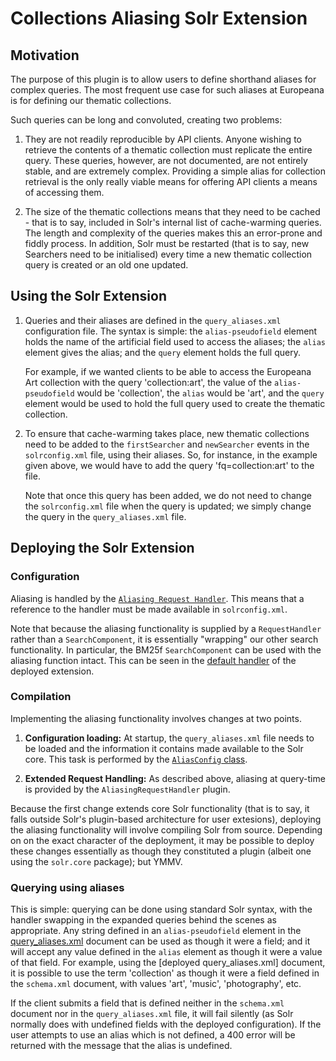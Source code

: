 # Collections Aliasing Solr Extension

## Motivation

The purpose of this plugin is to allow users to define shorthand aliases for complex queries. The most frequent use case for such aliases at Europeana is for defining our thematic collections.

Such queries can be long and convoluted, creating two problems:

1. They are not readily reproducible by API clients. Anyone wishing to retrieve the contents of a thematic collection must replicate the entire query. These queries, however, are not documented, are not entirely stable, and are extremely complex. Providing a simple alias for collection retrieval is the only really viable means for offering API clients a means of accessing them.

2. The size of the thematic collections means that they need to be cached - that is to say, included in Solr's internal list of cache-warming queries. The length and complexity of the queries makes this an error-prone and fiddly process. In addition, Solr must be restarted (that is to say, new Searchers need to be initialised) every time a new thematic collection query is created or an old one updated.

## Using the Solr Extension

1. Queries and their aliases are defined in the `query_aliases.xml` configuration file. The syntax is simple: the `alias-pseudofield` element holds the name of the artificial field used to access the aliases; the `alias` element gives the alias; and the `query` element holds the full query. 

    For example, if we wanted clients to be able to access the Europeana Art collection with the query 'collection:art', the value of the `alias-pseudofield` would be 'collection', the `alias` would be 'art', and the `query` element would be used to hold the full query used to create the thematic collection. 

2. To ensure that cache-warming takes place, new thematic collections need to be added to the `firstSearcher` and `newSearcher` events in the `solrconfig.xml` file, using their aliases. So, for instance, in the example given above, we would have to add the query 'fq=collection:art' to the file.

    Note that once this query has been added, we do not need to change the `solrconfig.xml` file when the query is updated; we simply change the query in the `query_aliases.xml` file.

## Deploying the Solr Extension

### Configuration

Aliasing is handled by the [`Aliasing Request Handler`](https://github.com/europeana/search/blob/master/collections_aliasing/solr-4.10.4/solr/core/src/java/org/apache/solr/handler/component/AliasingRequestHandler.java). This means that a reference to the handler must be made available in `solrconfig.xml`.

Note that because the aliasing functionality is supplied by a `RequestHandler` rather than a `SearchComponent`, it is essentially "wrapping" our other search functionality. In particular, the BM25f `SearchComponent` can be used with the aliasing function intact. This can be seen in the [default handler](https://github.com/europeana/search/blob/master/current_confs/search_api/conf/solrconfig.xml#L1156) of the deployed extension.

### Compilation

Implementing the aliasing functionality involves changes at two points.

1. **Configuration loading:** At startup, the `query_aliases.xml` file needs to be loaded and the information it contains made available to the Solr core. This task is performed by the [`AliasConfig` class](https://github.com/europeana/search/blob/master/collections_aliasing/solr-4.10.4/solr/core/src/java/org/apache/solr/core/AliasConfig.java).

2. **Extended Request Handling:** As described above, aliasing at query-time is provided by the `AliasingRequestHandler` plugin.

Because the first change extends core Solr functionality (that is to say, it falls outside Solr's plugin-based architecture for user extesions), deploying the aliasing functionality will involve compiling Solr from source. Depending on on the exact character of the deployment, it may be possible to deploy these changes essentially as though they constituted a plugin (albeit one using the `solr.core` package); but YMMV. 

### Querying using aliases

This is simple: querying can be done using standard Solr syntax, with the handler swapping in the expanded queries behind the scenes as appropriate. Any string defined in an `alias-pseudofield` element in the [query_aliases.xml]() document can be used as though it were a field; and it will accept any value defined in the `alias` element as though it were a value of that field. For example, using the [deployed query_aliases.xml] document, it is possible to use the term 'collection' as though it were a field defined in the `schema.xml` document, with values 'art', 'music', 'photography', etc.

If the client submits a field that is defined neither in the `schema.xml` document nor in the `query_aliases.xml` file, it will fail silently (as Solr normally does with undefined fields with the deployed configuration). If the user attempts to use an alias which is not defined, a 400 error will be returned with the message that the alias is undefined.


